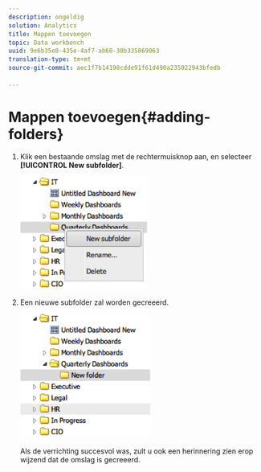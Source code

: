 ```yaml
---
description: ongeldig
solution: Analytics
title: Mappen toevoegen
topic: Data workbench
uuid: 9e6b35e8-435e-4af7-ab60-30b335869063
translation-type: tm+mt
source-git-commit: aec1f7b14198cdde91f61d490a235022943bfedb

---
```



# Mappen toevoegen{#adding-folders}

1. Klik een bestaande omslag met de rechtermuisknop aan, en selecteer **[!UICONTROL New subfolder]**.

   ![](assets/new_subfolder_1.png)

1. Een nieuwe subfolder zal worden gecreeerd.

   ![](assets/new_subfolder_2.png)

   Als de verrichting succesvol was, zult u ook een herinnering zien erop wijzend dat de omslag is gecreeerd.
